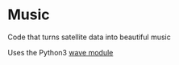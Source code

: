 # Music

Code that turns satellite data into beautiful music

Uses the Python3 [wave module](https://docs.python.org/3.6/library/wave.html)
